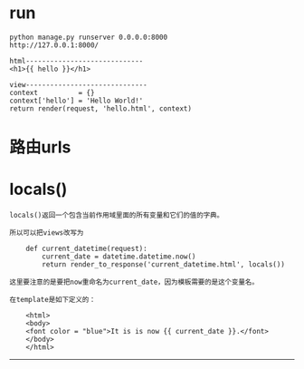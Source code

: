 # run

	python manage.py runserver 0.0.0.0:8000
	http://127.0.0.1:8000/

	html-----------------------------
	<h1>{{ hello }}</h1>

	view------------------------------
	context          = {}
    context['hello'] = 'Hello World!'
    return render(request, 'hello.html', context)


# 路由urls	



# locals()

	locals()返回一个包含当前作用域里面的所有变量和它们的值的字典。
	
	所以可以把views改写为
	
	    def current_datetime(request):
		    current_date = datetime.datetime.now()
		    return render_to_response('current_datetime.html', locals()) 
	
	这里要注意的是要把now重命名为current_date，因为模板需要的是这个变量名。
	
	在template是如下定义的：
	
	    <html>
	    <body>
	    <font color = "blue">It is is now {{ current_date }}.</font>
	    </body>
	    </html> 
    

---



